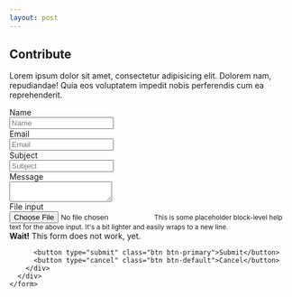 ```yaml
---
layout: post
---
```

## Contribute

<div class="row">
  <div class="col-md-4">
    <p>Lorem ipsum dolor sit amet, consectetur adipisicing elit. Dolorem nam, repudiandae! Quia eos voluptatem impedit nobis perferendis cum ea reprehenderit.</p>    
  </div>
  <div class="col-md-6 pull-right">
    <form class="form-horizontal">
      <div class="form-group">
        <label for="inputname" class="col-sm-2 control-label">Name</label>
        <div class="col-sm-10">
          <input type="text" class="form-control" id="inputname" placeholder="Name">
        </div>
      </div>
      <div class="form-group">
        <label for="inputEmail3" class="col-sm-2 control-label">Email</label>
        <div class="col-sm-10">
          <input type="email" class="form-control" id="inputEmail3" placeholder="Email">
        </div>
      </div>
      <div class="form-group">
        <label for="inputname" class="col-sm-2 control-label">Subject</label>
        <div class="col-sm-10">
          <input type="text" class="form-control" id="inputsubject" placeholder="Subject">
        </div>
      </div>
      <div class="form-group">
        <label for="inputmessage" class="col-sm-2 control-label">Message</label>
        <div class="col-sm-10">
          <textarea class="form-control" name="inputmessage"></textarea>
        </div>
      </div>
      <div class="form-group">
        <label for="exampleInputFile" class="col-sm-2 control-label">File input</label>
        <div class="col-sm-10">
          <input type="file" class="form-control-file" id="exampleInputFile" aria-describedby="fileHelp">
          <small id="fileHelp" class="form-text text-muted">This is some placeholder block-level help text for the above input. It's a bit lighter and easily wraps to a new line.</small>
        </div>
      </div>
      <div class="form-group">
        <div class="col-sm-offset-2 col-sm-10">
        <div class="alert alert-danger" role="alert"><strong>Wait!</strong> This form does not work, yet.</div>

          <button type="submit" class="btn btn-primary">Submit</button>
          <button type="cancel" class="btn btn-default">Cancel</button>
        </div>
      </div>
    </form>
  </div>
</div>



